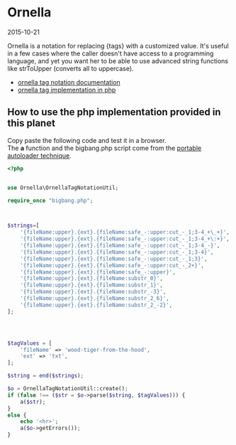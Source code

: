 Ornella
=========================
2015-10-21






Ornella is a notation for replacing {tags} with a customized value.
It's useful in a few cases where the caller doesn't have access to a programming language, 
and yet you want her to be able to use advanced string functions like strToUpper (converts all to uppercase).  



- [ornella tag notation documentation](https://github.com/lingtalfi/ornella/blob/master/ornella-tag-notation.md) 
- [ornella tag implementation in php](https://github.com/lingtalfi/ornella/blob/master/OrnellaTagNotationUtil.php)
 
 
 
 
How to use the php implementation provided in this planet 
-------------------------------------- 


Copy paste the following code and test it in a browser.<br>
The **a** function and the bigbang.php script come from 
the [portable autoloader technique](https://github.com/lingtalfi/TheScientist/blob/master/convention.portableAutoloader.eng.md).


```php
<?php


use Ornella\OrnellaTagNotationUtil;

require_once "bigbang.php";



$strings=[
    '{fileName:upper}.{ext}.{fileName:safe_-:upper:cut_-_1;3-4_+\_+}',
    '{fileName:upper}.{ext}.{fileName:safe_-:upper:cut_-_1;3-4_+\:+}',
    '{fileName:upper}.{ext}.{fileName:safe_-:upper:cut_-_1;3-4_-}',
    '{fileName:upper}.{ext}.{fileName:safe_-:upper:cut_-_1;3-4}',
    '{fileName:upper}.{ext}.{fileName:safe_-:upper:cut_-_1;3}',
    '{fileName:upper}.{ext}.{fileName:safe_-:upper:cut_-_2+}',
    '{fileName:upper}.{ext}.{fileName:safe_-:upper}',
    '{fileName:upper}.{ext}.{fileName:substr_0}',
    '{fileName:upper}.{ext}.{fileName:substr_1}',
    '{fileName:upper}.{ext}.{fileName:substr_-3}',
    '{fileName:upper}.{ext}.{fileName:substr_2_6}',
    '{fileName:upper}.{ext}.{fileName:substr_2_-2}',
];




$tagValues = [
    'fileName' => 'wood-tiger-from-the-hood',
    'ext' => 'txt',
];

$string = end($strings);

$o = OrnellaTagNotationUtil::create();
if (false !== ($str = $o->parse($string, $tagValues))) {
    a($str);
}
else {
    echo '<hr>';
    a($o->getErrors());
}

```



